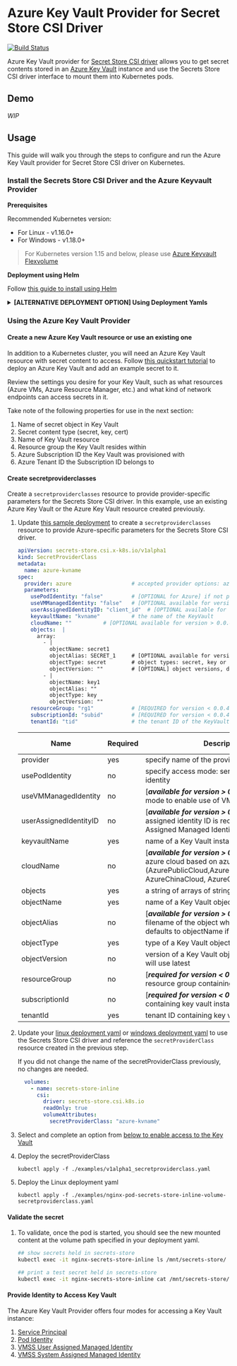 # Azure Key Vault Provider for Secret Store CSI Driver

[![Build Status](https://dev.azure.com/azure/secrets-store-csi-driver-provider-azure/_apis/build/status/secrets-store-csi-driver-provider-azure-ci?branchName=master)](https://dev.azure.com/azure/secrets-store-csi-driver-provider-azure/_build/latest?definitionId=67&branchName=master)

Azure Key Vault provider for [Secret Store CSI driver](https://github.com/kubernetes-sigs/secrets-store-csi-driver) allows you to get secret contents stored in an [Azure Key Vault](https://docs.microsoft.com/en-us/azure/key-vault/general/overview) instance and use the Secrets Store CSI driver interface to mount them into Kubernetes pods.

## Demo

_WIP_

## Usage

This guide will walk you through the steps to configure and run the Azure Key Vault provider for Secret Store CSI driver on Kubernetes.

### Install the Secrets Store CSI Driver and the Azure Keyvault Provider
**Prerequisites**

Recommended Kubernetes version:
- For Linux - v1.16.0+
- For Windows - v1.18.0+

> For Kubernetes version 1.15 and below, please use [Azure Keyvault Flexvolume](https://github.com/Azure/kubernetes-keyvault-flexvol)

**Deployment using Helm**

Follow [this guide to install using Helm](charts/csi-secrets-store-provider-azure/README.md)

<details>
<summary><strong>[ALTERNATIVE DEPLOYMENT OPTION] Using Deployment Yamls</strong></summary>

### Install the Secrets Store CSI Driver

💡 Follow the [Installation guide for the Secrets Store CSI Driver](https://github.com/kubernetes-sigs/secrets-store-csi-driver#usage) to install the driver.


### Install the Azure Key Vault Provider

For linux nodes
```bash
kubectl apply -f https://raw.githubusercontent.com/Azure/secrets-store-csi-driver-provider-azure/master/deployment/provider-azure-installer.yaml
```

For windows nodes
```bash
kubectl apply -f https://raw.githubusercontent.com/Azure/secrets-store-csi-driver-provider-azure/master/deployment/provider-azure-installer-windows.yaml
```

To validate the provider's installer is running as expected, run the following commands:

```bash
kubectl get pods -l app=csi-secrets-store-provider-azure
```

You should see the provider pods running on each agent node:

```bash
NAME                                     READY   STATUS    RESTARTS   AGE
csi-secrets-store-provider-azure-4ngf4   1/1     Running   0          8s
csi-secrets-store-provider-azure-bxr5k   1/1     Running   0          8s
```
</details>

### Using the Azure Key Vault Provider

#### Create a new Azure Key Vault resource or use an existing one

In addition to a Kubernetes cluster, you will need an Azure Key Vault resource with secret content to access. Follow [this quickstart tutorial](https://docs.microsoft.com/azure/key-vault/secrets/quick-create-portal) to deploy an Azure Key Vault and add an example secret to it.

Review the settings you desire for your Key Vault, such as what resources (Azure VMs, Azure Resource Manager, etc.) and what kind of network endpoints can access secrets in it.

Take note of the following properties for use in the next section:

1. Name of secret object in Key Vault
1. Secret content type (secret, key, cert)
1. Name of Key Vault resource
1. Resource group the Key Vault resides within
1. Azure Subscription ID the Key Vault was provisioned with
1. Azure Tenant ID the Subscription ID belongs to

#### Create secretproviderclasses

Create a `secretproviderclasses` resource to provide provider-specific parameters for the Secrets Store CSI driver. In this example, use an existing Azure Key Vault or the Azure Key Vault resource created previously.

1. Update [this sample deployment](examples/v1alpha1_secretproviderclass.yaml) to create a `secretproviderclasses` resource to provide Azure-specific parameters for the Secrets Store CSI driver.

    ```yaml
    apiVersion: secrets-store.csi.x-k8s.io/v1alpha1
    kind: SecretProviderClass
    metadata:
      name: azure-kvname
    spec:
      provider: azure                   # accepted provider options: azure or vault
      parameters:
        usePodIdentity: "false"         # [OPTIONAL for Azure] if not provided, will default to "false"
        useVMManagedIdentity: "false"   # [OPTIONAL available for version > 0.0.4] if not provided, will default to "false"
        userAssignedIdentityID: "client_id"  # [OPTIONAL available for version > 0.0.4] use the client id to specify which user assigned managed identity to use. If using a user assigned identity as the VM's managed identity, then specify the identity's client id. If empty, then defaults to use the system assigned identity on the VM
        keyvaultName: "kvname"          # the name of the KeyVault
        cloudName: ""          # [OPTIONAL available for version > 0.0.4] if not provided, azure environment will default to AzurePublicCloud
        objects:  |
          array:
            - |
              objectName: secret1
              objectAlias: SECRET_1     # [OPTIONAL available for version > 0.0.4] object alias
              objectType: secret        # object types: secret, key or cert
              objectVersion: ""         # [OPTIONAL] object versions, default to latest if empty
            - |
              objectName: key1
              objectAlias: ""
              objectType: key
              objectVersion: ""
        resourceGroup: "rg1"            # [REQUIRED for version < 0.0.4] the resource group of the KeyVault
        subscriptionId: "subid"         # [REQUIRED for version < 0.0.4] the subscription ID of the KeyVault
        tenantId: "tid"                 # the tenant ID of the KeyVault

    ```

    | Name                   | Required | Description                                                     | Default Value |
    | -----------------------| -------- | --------------------------------------------------------------- | ------------- |
    | provider               | yes      | specify name of the provider                                    | ""            |
    | usePodIdentity         | no       | specify access mode: service principal or pod identity          | "false"       |
    | useVMManagedIdentity   | no       | [__*available for version > 0.0.4*__] specify access mode to enable use of VM's managed identity    |  "false"|
    | userAssignedIdentityID | no       | [__*available for version > 0.0.4*__] the user assigned identity ID is required for VMSS User Assigned Managed Identity mode  | ""       |
    | keyvaultName           | yes      | name of a Key Vault instance                                    | ""            |
    | cloudName              | no       | [__*available for version > 0.0.4*__] name of the azure cloud based on azure go sdk (AzurePublicCloud,AzureUSGovernmentCloud, AzureChinaCloud, AzureGermanCloud)| "" |
    | objects                | yes      | a string of arrays of strings                                   | ""            |
    | objectName             | yes      | name of a Key Vault object                                      | ""            |
    | objectAlias            | no       | [__*available for version > 0.0.4*__] specify the filename of the object when written to disk - defaults to objectName if not provided | "" |
    | objectType             | yes      | type of a Key Vault object: secret, key or cert                 | ""            |
    | objectVersion          | no       | version of a Key Vault object, if not provided, will use latest | ""            |
    | resourceGroup          | no      | [__*required for version < 0.0.4*__] name of resource group containing key vault instance            | ""            |
    | subscriptionId         | no      | [__*required for version < 0.0.4*__] subscription ID containing key vault instance                   | ""            |
    | tenantId               | yes      | tenant ID containing key vault instance                         | ""            |

1. Update your [linux deployment yaml](examples/nginx-pod-secrets-store-inline-volume-secretproviderclass.yaml) or [windows deployment yaml](examples/windows-pod-secrets-store-inline-volume-secret-providerclass.yaml) to use the Secrets Store CSI driver and reference the `secretProviderClass` resource created in the previous step. 

      If you did not change the name of the secretProviderClass previously, no changes are needed.
    
      ```yaml
        volumes:
          - name: secrets-store-inline
            csi:
              driver: secrets-store.csi.k8s.io
              readOnly: true
              volumeAttributes:
                secretProviderClass: "azure-kvname"
      ```

  1. Select and complete an option from [below to enable access to the Key Vault](#provide-identity-to-access-key-vault)

  1. Deploy the secretProviderClass

     `kubectl apply -f ./examples/v1alpha1_secretproviderclass.yaml`

  1. Deploy the Linux deployment yaml

     `kubectl apply -f ./examples/nginx-pod-secrets-store-inline-volume-secretproviderclass.yaml`

#### Validate the secret

1. To validate, once the pod is started, you should see the new mounted content at the volume path specified in your deployment yaml.

    ```bash
    ## show secrets held in secrets-store
    kubectl exec -it nginx-secrets-store-inline ls /mnt/secrets-store/

    ## print a test secret held in secrets-store
    kubectl exec -it nginx-secrets-store-inline cat /mnt/secrets-store/secret1
    ```

#### Provide Identity to Access Key Vault

The Azure Key Vault Provider offers four modes for accessing a Key Vault instance:

1. [Service Principal](docs/service-principal-mode.md)
1. [Pod Identity](docs/pod-identity-mode.md)
1. [VMSS User Assigned Managed Identity](docs/user-assigned-msi-mode.md)
1. [VMSS System Assigned Managed Identity](docs/system-assigned-msi-mode.md)
